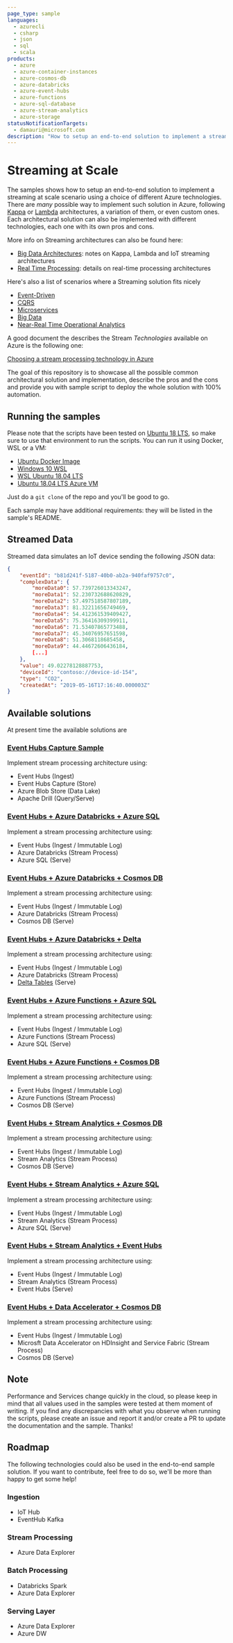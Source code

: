 ```yaml
---
page_type: sample
languages:
  - azurecli
  - csharp
  - json
  - sql
  - scala
products:
  - azure
  - azure-container-instances
  - azure-cosmos-db
  - azure-databricks
  - azure-event-hubs
  - azure-functions  
  - azure-sql-database
  - azure-stream-analytics
  - azure-storage
statusNotificationTargets:
  - damauri@microsoft.com
description: "How to setup an end-to-end solution to implement a streaming at scale scenario using a choice of different Azure technologies."
---
```


# Streaming at Scale

The samples shows how to setup an end-to-end solution to implement a streaming at scale scenario using a choice of different Azure technologies. There are *many* possible way to implement such solution in Azure, following [Kappa](https://milinda.pathirage.org/kappa-architecture.com/) or [Lambda](http://lambda-architecture.net/) architectures, a variation of them, or even custom ones. Each architectural solution can also be implemented with different technologies, each one with its own pros and cons.

More info on Streaming architectures can also be found here:

- [Big Data Architectures](https://docs.microsoft.com/en-us/azure/architecture/data-guide/big-data): notes on Kappa, Lambda and IoT streaming architectures
- [Real Time Processing](https://docs.microsoft.com/en-us/azure/architecture/data-guide/big-data/real-time-processing): details on real-time processing architectures

Here's also a list of scenarios where a Streaming solution fits nicely

- [Event-Driven](https://docs.microsoft.com/en-us/azure/architecture/guide/architecture-styles/event-driven)
- [CQRS](https://docs.microsoft.com/en-us/azure/architecture/guide/architecture-styles/cqrs)
- [Microservices](https://docs.microsoft.com/en-us/azure/architecture/guide/architecture-styles/microservices)
- [Big Data](https://docs.microsoft.com/en-us/azure/architecture/guide/architecture-styles/big-data)
- [Near-Real Time Operational Analytics](https://docs.microsoft.com/en-us/sql/relational-databases/indexes/get-started-with-columnstore-for-real-time-operational-analytics?view=sql-server-2017)

A good document the describes the Stream *Technologies* available on Azure is the following one:

[Choosing a stream processing technology in Azure](https://docs.microsoft.com/en-us/azure/architecture/data-guide/technology-choices/stream-processing)

The goal of this repository is to showcase all the possible common architectural solution and implementation, describe the pros and the cons and provide you with sample script to deploy the whole solution with 100% automation.

## Running the samples

Please note that the scripts have been tested on [Ubuntu 18 LTS](http://releases.ubuntu.com/18.04/), so make sure to use that environment to run the scripts. You can run it using Docker, WSL or a VM:

- [Ubuntu Docker Image](https://hub.docker.com/_/ubuntu/)
- [Windows 10 WSL](https://docs.microsoft.com/en-us/windows/wsl/install-win10)
- [WSL Ubuntu 18.04 LTS](https://www.microsoft.com/en-us/p/ubuntu-1804-lts/9n9tngvndl3q?activetab=pivot:overviewtab)
- [Ubuntu 18.04 LTS Azure VM](https://azuremarketplace.microsoft.com/en-us/marketplace/apps/Canonical.UbuntuServer1804LTS)

Just do a `git clone` of the repo and you'll be good to go.

Each sample may have additional requirements: they will be listed in the sample's README.

## Streamed Data

Streamed data simulates an IoT device sending the following JSON data:

```json
{
    "eventId": "b81d241f-5187-40b0-ab2a-940faf9757c0",
    "complexData": {
        "moreData0": 57.739726013343247,
        "moreData1": 52.230732688620829,
        "moreData2": 57.497518587807189,
        "moreData3": 81.32211656749469,
        "moreData4": 54.412361539409427,
        "moreData5": 75.36416309399911,
        "moreData6": 71.53407865773488,
        "moreData7": 45.34076957651598,
        "moreData8": 51.3068118685458,
        "moreData9": 44.44672606436184,
        [...]
    },
    "value": 49.02278128887753,
    "deviceId": "contoso://device-id-154",
    "type": "CO2",
    "createdAt": "2019-05-16T17:16:40.000003Z"
}
```

## Available solutions

At present time the available solutions are

### [Event Hubs Capture Sample](eventhubs-capture)

Implement stream processing architecture using:

- Event Hubs (Ingest)
- Event Hubs Capture (Store)
- Azure Blob Store (Data Lake)
- Apache Drill (Query/Serve)

### [Event Hubs + Azure Databricks + Azure SQL](eventhubs-databricks-azuresql)

Implement a stream processing architecture using:

- Event Hubs (Ingest / Immutable Log)
- Azure Databricks (Stream Process)
- Azure SQL (Serve)

### [Event Hubs + Azure Databricks + Cosmos DB](eventhubs-databricks-cosmosdb)

Implement a stream processing architecture using:

- Event Hubs (Ingest / Immutable Log)
- Azure Databricks (Stream Process)
- Cosmos DB (Serve)

### [Event Hubs + Azure Databricks + Delta](eventhubs-databricks-delta)

Implement a stream processing architecture using:

- Event Hubs (Ingest / Immutable Log)
- Azure Databricks (Stream Process)
- [Delta Tables](https://delta.io/) (Serve)

### [Event Hubs + Azure Functions + Azure SQL](eventhubs-functions-azuresql)

Implement a stream processing architecture using:

- Event Hubs (Ingest / Immutable Log)
- Azure Functions (Stream Process)
- Azure SQL (Serve)

### [Event Hubs + Azure Functions + Cosmos DB](eventhubs-functions-cosmosdb)

Implement a stream processing architecture using:

- Event Hubs (Ingest / Immutable Log)
- Azure Functions (Stream Process)
- Cosmos DB (Serve)

### [Event Hubs + Stream Analytics + Cosmos DB](eventhubs-streamanalytics-cosmosdb)

Implement a stream processing architecture using:

- Event Hubs (Ingest / Immutable Log)
- Stream Analytics (Stream Process)
- Cosmos DB (Serve)

### [Event Hubs + Stream Analytics + Azure SQL](eventhubs-streamanalytics-azuresql)

Implement a stream processing architecture using:

- Event Hubs (Ingest / Immutable Log)
- Stream Analytics (Stream Process)
- Azure SQL (Serve)

### [Event Hubs + Stream Analytics + Event Hubs](eventhubs-streamanalytics-eventhubs)

Implement a stream processing architecture using:

- Event Hubs (Ingest / Immutable Log)
- Stream Analytics (Stream Process)
- Event Hubs (Serve)

### [Event Hubs + Data Accelerator + Cosmos DB](eventhubs-dataaccelerator-cosmosdb)

Implement a stream processing architecture using:

- Event Hubs (Ingest / Immutable Log)
- Microsft Data Accelerator on HDInsight and Service Fabric (Stream Process)
- Cosmos DB (Serve)

## Note

Performance and Services change quickly in the cloud, so please keep in mind that all values used in the samples were tested at them moment of writing. If you find any discrepancies with what you observe when running the scripts, please create an issue and report it and/or create a PR to update the documentation and the sample. Thanks!

## Roadmap

The following technologies could also be used in the end-to-end sample solution. If you want to contribute, feel free to do so, we'll be more than happy to get some help!

### Ingestion

- IoT Hub
- EventHub Kafka

### Stream Processing

- Azure Data Explorer

### Batch Processing

- Databricks Spark
- Azure Data Explorer

### Serving Layer

- Azure Data Explorer
- Azure DW
